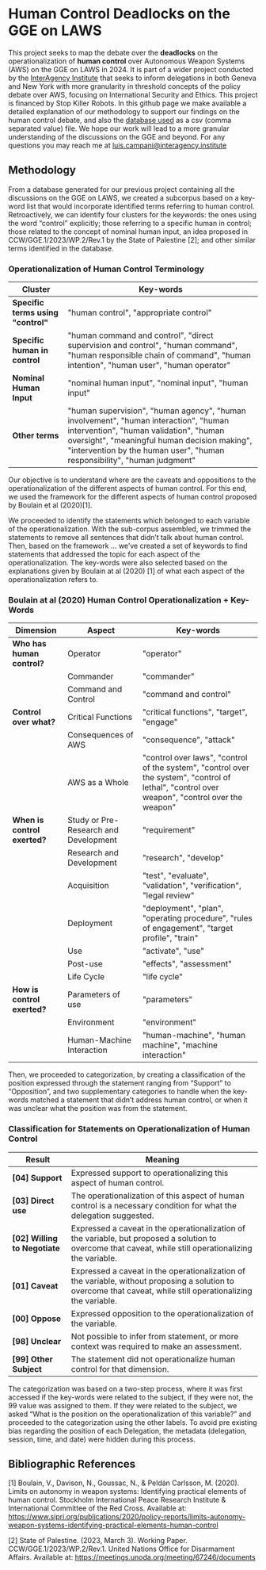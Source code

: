 # Human Control Deadlocks on the GGE on LAWS
  
This project seeks to map the debate over the **deadlocks** on the operationalization of **human control** over Autonomous Weapon Systems (AWS) on the GGE on LAWS in 2024. It is part of a wider project conducted by the [InterAgency Institute](https://interagency.institute) that seeks to inform delegations in both Geneva and New York with more granularity in threshold concepts of the policy debate over AWS, focusing on International Security and Ethics. This project is financed by Stop Killer Robots. In this github page we make available a detailed explanation of our methodology to support our findings on the human control debate, and also the [database used](https://github.com/campaniluis/human_control_2024/blob/main/human_control_gge2024_db.csv) as a csv (comma separated value) file. We hope our work will lead to a more granular understanding of the discussions on the GGE and beyond. For any questions you may reach me at luis.campani@interagency.institute
  
  
## Methodology
From a database generated for our previous project containing all the discussions on the GGE on LAWS, we created a subcorpus based on a key-word list that would incorporate identified terms referring to human control. Retroactively, we can identify four clusters for the keywords: the ones using the word “control” explicitly; those referring to a specific human in control; those related to the concept of nominal human input, an idea proposed in CCW/GGE.1/2023/WP.2/Rev.1 by the State of Palestine [2]; and other similar terms identified in the database.
  
### Operationalization of Human Control Terminology
  
| Cluster | Key-words |
|---------|----------|
| **Specific terms using "control"** | "human control", "appropriate control" |
| **Specific human in control** | "human command and control", "direct supervision and control", "human command", "human responsible chain of command", "human intention", "human user", "human operator" |
| **Nominal Human Input** | "nominal human input", "nominal input", "human input" |
| **Other terms** | "human supervision", "human agency", "human involvement", "human interaction", "human intervention", "human validation", "human oversight", "meaningful human decision making", "intervention by the human user", "human responsibility", "human judgment" |
  
  
  
Our objective is to understand where are the caveats and oppositions to the operationalization of the different aspects of human control. For this end, we used the framework for the different aspects of human control proposed by Boulain et al (2020)[1].
  
We proceeded to identify the statements which belonged to each variable of the operationalization. With the sub-corpus assembled, we trimmed the statements to remove all sentences that didn’t talk about human control. Then, based on the framework … we’ve created a set of keywords to find statements that addressed the topic for each aspect of the operationalization. The key-words were also selected based on the explanations given by Boulain at al (2020) [1] of what each aspect of the operationalization refers to. 
  
### Boulain at al (2020) Human Control Operationalization + Key-Words
  
| Dimension | Aspect | Key-words |
|-----------|--------|-----------|
| **Who has human control?** | Operator | "operator" |
|  | Commander | "commander" |
|  | Command and Control | "command and control" |
| **Control over what?** | Critical Functions | "critical functions", "target", "engage" |
|  | Consequences of AWS | "consequence", "attack" |
|  | AWS as a Whole | "control over laws", "control of the system", "control over the system", "control of lethal", "control over weapon", "control over the weapon" |
| **When is control exerted?** | Study or Pre-Research and Development | "requirement" |
|  | Research and Development | "research", "develop" |
|  | Acquisition | "test", "evaluate", "validation", "verification", "legal review" |
|  | Deployment | "deployment", "plan", "operating procedure", "rules of engagement", "target profile", "train" |
|  | Use | "activate", "use" |
|  | Post-use | "effects", "assessment" |
|  | Life Cycle | "life cycle" |
| **How is control exerted?** | Parameters of use | "parameters" |
|  | Environment | "environment" |
|  | Human-Machine Interaction   | "human-machine", "human machine", "machine interaction" |
  

  
Then, we proceeded to categorization, by creating a classification of the position expressed through the statement ranging from “Support” to “Opposition”, and two supplementary categories to handle when the key-words matched a statement that didn’t address human control, or when it was unclear what the position was from the statement. 
  
### Classification for Statements on Operationalization of Human Control
  
| Result | Meaning |
|--------|---------|
| **[04] Support** | Expressed support to operationalizing this aspect of human control. |
| **[03] Direct use** | The operationalization of this aspect of human control is a necessary condition for what the delegation suggested. |
| **[02] Willing to Negotiate** | Expressed a caveat in the operationalization of the variable, but proposed a solution to overcome that caveat, while still operationalizing the variable. |
| **[01] Caveat** | Expressed a caveat in the operationalization of the variable, without proposing a solution to overcome that caveat, while still operationalizing the variable. |
| **[00] Oppose** | Expressed opposition to the operationalization of the variable. |
| **[98] Unclear** | Not possible to infer from statement, or more context was required to make an assessment. |
| **[99] Other Subject** | The statement did not operationalize human control for that dimension. |

  
  
The categorization was based on a two-step process, where it was first accessed if the key-words were related to the subject, if they were not, the 99 value was assigned to them. If they were related to the subject, we asked “What is the position on the operationalization of this variable?” and proceeded to the categorization using the other labels. To avoid pre existing bias regarding the position of each Delegation, the metadata (delegation, session, time, and date) were hidden during this process.
  
  
## Bibliographic References
[1] Boulain, V., Davison, N., Goussac, N., & Peldán Carlsson, M. (2020). Limits on autonomy in weapon systems: Identifying practical elements of human control. Stockholm International Peace Research Institute & International Committee of the Red Cross. Available at: https://www.sipri.org/publications/2020/policy-reports/limits-autonomy-weapon-systems-identifying-practical-elements-human-control
  
[2] State of Palestine. (2023, March 3). Working Paper. CCW/GGE.1/2023/WP.2/Rev.1. United Nations Office for Disarmament Affairs. Available at: https://meetings.unoda.org/meeting/67246/documents

